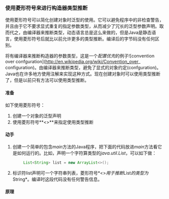 ### 使用菱形符号来进行构造器类型推断

使用菱形符号可以简化创建对象时泛型的使用。它可以避免程序中的非检查警告，并且由于它不要求显式重复的指定参数类型，从而减少了冗长的泛型参数声明。取而代之，由编译器来推断类型，动态语言总是这么来做的，但是Java是静态语言，使用菱形符号后就比以前允许更多的类型推断。编译后的字节码没有任何区别。

将有编译器来推断构造器的参数类型，这是一个*配置优先*的例子![convention over confguration](http://en.wikipedia.org/wiki/Convention_over_
configuration)。由编译器来推断类型，避免了显式的对象约定(confguration)。Java也在许多地方使用注解来实现这种方式。现在创建对象时可以使用类型推断了，但是以前只有方法可以使用类型推断。

#### 准备

如下使用菱形符号：

1. 创建一个对象的泛型声明
2. 使用菱形符号**<>**来指定使用类型推断

#### 动手

1. 创建一个简单的包含*main*方法的Java程序，把下面的代码放进*main*方法看它是如何运行的。比如，声明一个字符算类型的*java.util.List*，可以如下做：

```java
        List<String> list = new ArrayList<>();
```

2. 标识符list声明可一个字符串列表，菱形符号*<>*用于推断*List*的类型为*String*。编译时这段代码没有任何警告信息。

#### 原理

